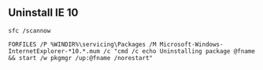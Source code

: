 ## Uninstall IE 10

	sfc /scannow

	FORFILES /P %WINDIR%\servicing\Packages /M Microsoft-Windows-InternetExplorer-*10.*.mum /c "cmd /c echo Uninstalling package @fname && start /w pkgmgr /up:@fname /norestart"